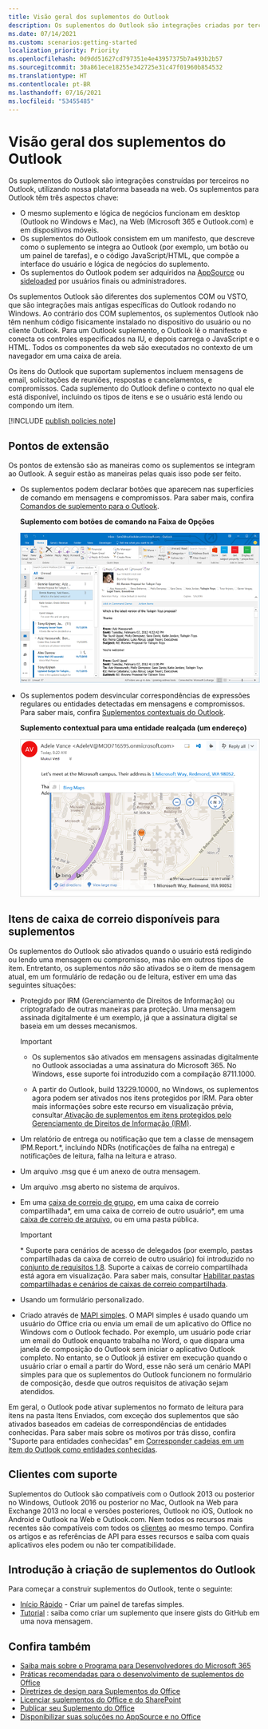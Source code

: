 ```yaml
---
title: Visão geral dos suplementos do Outlook
description: Os suplementos do Outlook são integrações criadas por terceiros para o Outlook usando nossa plataforma baseada na Web.
ms.date: 07/14/2021
ms.custom: scenarios:getting-started
localization_priority: Priority
ms.openlocfilehash: 0d9dd51627cd797351e4e43957375b7a493b2b57
ms.sourcegitcommit: 30a861ece18255e342725e31c47f01960b854532
ms.translationtype: HT
ms.contentlocale: pt-BR
ms.lasthandoff: 07/16/2021
ms.locfileid: "53455485"
---
```

# <a name="outlook-add-ins-overview"></a>Visão geral dos suplementos do Outlook

Os suplementos do Outlook são integrações construídas por terceiros no Outlook, utilizando nossa plataforma baseada na web. Os suplementos para Outlook têm três aspectos chave:

- O mesmo suplemento e lógica de negócios funcionam em desktop (Outlook no Windows e Mac), na Web (Microsoft 365 e Outlook.com) e em dispositivos móveis.
- Os suplementos do Outlook consistem em um manifesto, que descreve como o suplemento se integra ao Outlook (por exemplo, um botão ou um painel de tarefas), e o código JavaScript/HTML, que compõe a interface do usuário e lógica de negócios do suplemento.
- Os suplementos do Outlook podem ser adquiridos na [AppSource](https://appsource.microsoft.com) ou [sideloaded](sideload-outlook-add-ins-for-testing.md) por usuários finais ou administradores.

Os suplementos Outlook são diferentes dos suplementos COM ou VSTO, que são integrações mais antigas específicas do Outlook rodando no Windows. Ao contrário dos COM suplementos, os suplementos Outlook não têm nenhum código fisicamente instalado no dispositivo do usuário ou no cliente Outlook. Para um Outlook suplemento, o Outlook lê o manifesto e conecta os controles especificados na IU, e depois carrega o JavaScript e o HTML. Todos os componentes da web são executados no contexto de um navegador em uma caixa de areia.

Os itens do Outlook que suportam suplementos incluem mensagens de email, solicitações de reuniões, respostas e cancelamentos, e compromissos. Cada suplemento do Outlook define o contexto no qual ele está disponível, incluindo os tipos de itens e se o usuário está lendo ou compondo um item.

[!INCLUDE [publish policies note](../includes/note-publish-policies.md)]

## <a name="extension-points"></a>Pontos de extensão

Os pontos de extensão são as maneiras como os suplementos se integram ao Outlook. A seguir estão as maneiras pelas quais isso pode ser feito.

- Os suplementos podem declarar botões que aparecem nas superfícies de comando em mensagens e compromissos. Para saber mais, confira [Comandos de suplemento para o Outlook](add-in-commands-for-outlook.md).

    **Suplemento com botões de comando na Faixa de Opções**

    ![Comando de suplemento de forma sem interface do usuário.](../images/uiless-command-shape.png)

- Os suplementos podem desvincular correspondências de expressões regulares ou entidades detectadas em mensagens e compromissos. Para saber mais, confira [Suplementos contextuais do Outlook](contextual-outlook-add-ins.md).

    **Suplemento contextual para uma entidade realçada (um endereço)**

    ![Mostra um aplicativo contextual em um cartão.](../images/outlook-detected-entity-card.png)

## <a name="mailbox-items-available-to-add-ins"></a>Itens de caixa de correio disponíveis para suplementos

Os suplementos do Outlook são ativados quando o usuário está redigindo ou lendo uma mensagem ou compromisso, mas não em outros tipos de item. Entretanto, os suplementos *não* são ativados se o item de mensagem atual, em um formulário de redação ou de leitura, estiver em uma das seguintes situações:

- Protegido por IRM (Gerenciamento de Direitos de Informação) ou criptografado de outras maneiras para proteção. Uma mensagem assinada digitalmente é um exemplo, já que a assinatura digital se baseia em um desses mecanismos.

  > [!IMPORTANT]
  >
  > - Os suplementos são ativados em mensagens assinadas digitalmente no Outlook associadas a uma assinatura do Microsoft 365. No Windows, esse suporte foi introduzido com a compilação 8711.1000.
  >
  > - A partir do Outlook, build 13229.10000, no Windows, os suplementos agora podem ser ativados nos itens protegidos por IRM. Para obter mais informações sobre este recurso em visualização prévia, consultar[ Ativação de suplementos em itens protegidos pelo Gerenciamento de Direitos de Informação (IRM)](../reference/objectmodel/preview-requirement-set/outlook-requirement-set-preview.md#add-in-activation-on-items-protected-by-information-rights-management-irm).

- Um relatório de entrega ou notificação que tem a classe de mensagem IPM.Report.*, incluindo NDRs (notificações de falha na entrega) e notificações de leitura, falha na leitura e atraso.

- Um arquivo .msg que é um anexo de outra mensagem.

- Um arquivo .msg aberto no sistema de arquivos.

- Em uma [caixa de correio de grupo](/microsoft-365/admin/create-groups/compare-groups?view=o365-worldwide&preserve-view=true#shared-mailboxes), em uma caixa de correio compartilhada\*, em uma caixa de correio de outro usuário\*, em uma [caixa de correio de arquivo](/office365/servicedescriptions/exchange-online-archiving-service-description/archive-features#archive-mailbox), ou em uma pasta pública.

  > [!IMPORTANT]
  > \* Suporte para cenários de acesso de delegados (por exemplo, pastas compartilhadas da caixa de correio de outro usuário) foi introduzido no [conjunto de requisitos 1.8](../reference/objectmodel/requirement-set-1.8/outlook-requirement-set-1.8.md). Suporte a caixas de correio compartilhada está agora em visualização. Para saber mais, consultar [Habilitar pastas compartilhadas e cenários de caixas de correio compartilhada](delegate-access.md).

- Usando um formulário personalizado.

- Criado através de [MAPI simples](https://support.microsoft.com/topic/a3d3f856-eaf6-b6d8-3617-186c0a1123c5). O MAPI simples é usado quando um usuário do Office cria ou envia um email de um aplicativo do Office no Windows com o Outlook fechado. Por exemplo, um usuário pode criar um email do Outlook enquanto trabalha no Word, o que dispara uma janela de composição do Outlook sem iniciar o aplicativo Outlook completo. No entanto, se o Outlook já estiver em execução quando o usuário criar o email a partir do Word, esse não será um cenário MAPI simples para que os suplementos do Outlook funcionem no formulário de composição, desde que outros requisitos de ativação sejam atendidos.

Em geral, o Outlook pode ativar suplementos no formato de leitura para itens na pasta Itens Enviados, com exceção dos suplementos que são ativados baseados em cadeias de correspondências de entidades conhecidas. Para saber mais sobre os motivos por trás disso, confira "Suporte para entidades conhecidas" em [Corresponder cadeias em um item do Outlook como entidades conhecidas](match-strings-in-an-item-as-well-known-entities.md).

## <a name="supported-clients"></a>Clientes com suporte

Suplementos do Outlook são compatíveis com o Outlook 2013 ou posterior no Windows, Outlook 2016 ou posterior no Mac, Outlook na Web para Exchange 2013 no local e versões posteriores, Outlook no iOS, Outlook no Android e Outlook na Web e Outlook.com. Nem todos os recursos mais recentes são compatíveis com todos os [clientes](../reference/requirement-sets/outlook-api-requirement-sets.md#requirement-sets-supported-by-exchange-servers-and-outlook-clients) ao mesmo tempo. Confira os artigos e as referências de API para esses recursos e saiba com quais aplicativos eles podem ou não ter compatibilidade.

## <a name="get-started-building-outlook-add-ins"></a>Introdução à criação de suplementos do Outlook

Para começar a construir suplementos do Outlook, tente o seguinte:

- [Início Rápido](../quickstarts/outlook-quickstart.md) - Criar um painel de tarefas simples.
- [Tutorial](../tutorials/outlook-tutorial.md) : saiba como criar um suplemento que insere gists do GitHub em uma nova mensagem.

## <a name="see-also"></a>Confira também

- [Saiba mais sobre o Programa para Desenvolvedores do Microsoft 365](https://developer.microsoft.com/microsoft-365/dev-program)
- [Práticas recomendadas para o desenvolvimento de suplementos do Office](../concepts/add-in-development-best-practices.md)
- [Diretrizes de design para Suplementos do Office](../design/add-in-design.md)
- [Licenciar suplementos do Office e do SharePoint](/office/dev/store/license-your-add-ins)
- [Publicar seu Suplemento do Office](../publish/publish.md)
- [Disponibilizar suas soluções no AppSource e no Office](/office/dev/store/submit-to-the-office-store)
